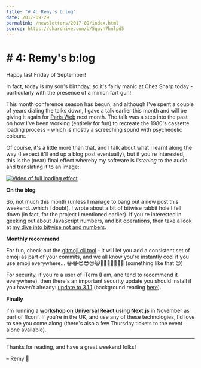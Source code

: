 ```yaml
---
title: "# 4: Remy's b:log"
date: 2017-09-29
permalink: /newsletters/2017-09/index.html
source: https://ckarchive.com/b/5quvh7hnlpd5
---
```


# # 4: Remy's b:log

Happy last Friday of September!

In fact, today is my son's birthday, so it's fairly manic at Chez Sharp today - particularly with the presence of a minion fart gun!

This month conference season has begun, and although I've spent a couple of years dialing the talks down, I gave a talk earlier this month and will be giving it again for [Paris Web](https://www.paris-web.fr/2017/conferences/) next month. The talk was a step into the past on how I've been working (entirely for fun) to recreate the 1980's cassette loading process - which is mostly a screeching sound with psychedelic colours.

Of course, it's a little more than that, and I talk about what I learnt along the way (I expect it'll end up a blog post eventually), but if you're interested, this is the (near) final effect whereby my software is _listening_ to the audio and translating it to an image:

[![Video of full loading effect](https://convertkit.s3.amazonaws.com/assets/pictures/40116/797256/content_Screen_Shot_2017-09-29_at_16.30.28.png)](https://www.youtube.com/watch?v=KSKzHzWxAEA)

**On the blog**

So, not much this month (unless I manage to bang out a new post this weekend…which I doubt). I wrote about a bit of bitwise rabbit hole I fell down (in fact, for the project I mentioned earlier). If you're interested in geeking out about JavaScript numbers, and bit operations, then take a look at [my dive into bitwise not and numbers](https://remysharp.com/2017/09/08/dive-into-bitwise-not-and-numbers)[](https://remysharp.com/2017/09/08/dive-into-bitwise-not-and-numbers).



**Monthly recommend**

For fun, check out the [gitmoji cli tool](https://github.com/carloscuesta/gitmoji-cli) - it will let you add a consistent set of emoji as part of your commits, and we all know you're instantly cool if you use emoji everywhere… 😀😂😍😎😵🙀💂👋🐂🐌🍼⏰🤷 (something like that 😉)

For security, if you're a user of iTerm (I am, and tend to recommend it everywhere), then there's an important security update you should install if you haven't already: [update to 3.1.1](https://www.iterm2.com/news.html) (background reading [here](https://gitlab.com/gnachman/iterm2/wikis/dnslookupissue)).



**Finally**

I'm running a [**workshop on Universal React using Next.js**](https://2017.ffconf.org/workshop-next) in November as part of ffconf. If you're in the UK, and use any of these technologies, I'd love to see you come along (there's also a few Thursday tickets to the event alone available).

* * *

Thanks for reading, and have a great weekend folks!

– Remy 👋
